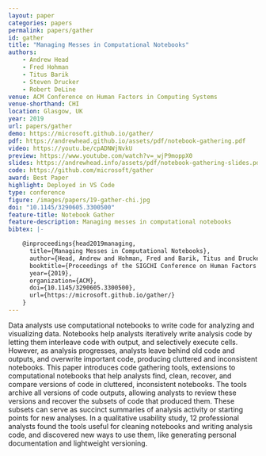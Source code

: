 ```yaml
---
layout: paper
categories: papers
permalink: papers/gather
id: gather
title: "Managing Messes in Computational Notebooks"
authors: 
    - Andrew Head
    - Fred Hohman
    - Titus Barik
    - Steven Drucker
    - Robert DeLine
venue: ACM Conference on Human Factors in Computing Systems
venue-shorthand: CHI
location: Glasgow, UK
year: 2019
url: papers/gather
demo: https://microsoft.github.io/gather/
pdf: https://andrewhead.github.io/assets/pdf/notebook-gathering.pdf
video: https://youtu.be/cpADNWjNvkU
preview: https://www.youtube.com/watch?v=_wjP9moppX0
slides: https://andrewhead.info/assets/pdf/notebook-gathering-slides.pdf
code: https://github.com/microsoft/gather
award: Best Paper
highlight: Deployed in VS Code
type: conference
figure: /images/papers/19-gather-chi.jpg
doi: "10.1145/3290605.3300500"
feature-title: Notebook Gather
feature-description: Managing messes in computational notebooks
bibtex: |-

    @inproceedings{head2019managing,
      title={Managing Messes in Computational Notebooks},
      author={Head, Andrew and Hohman, Fred and Barik, Titus and Drucker, Steven M. and DeLine, Rob},
      booktitle={Proceedings of the SIGCHI Conference on Human Factors in Computing Systems},
      year={2019},
      organization={ACM},
      doi={10.1145/3290605.3300500},
      url={https://microsoft.github.io/gather/}
    }
---
```


Data analysts use computational notebooks to write code for analyzing and visualizing data. 
Notebooks help analysts iteratively write analysis code by letting them interleave code with output, and selectively execute cells.
However, as analysis progresses, analysts leave behind old code and outputs, and overwrite important code, producing cluttered and inconsistent notebooks. 
This paper introduces code gathering tools, extensions to computational notebooks that help analysts find, clean, recover, and compare versions of code in cluttered, inconsistent notebooks.
The tools archive all versions of code outputs, allowing analysts to review these versions and recover the subsets of code that produced them.
These subsets can serve as succinct summaries of analysis activity or starting points for new analyses.
In a qualitative usability study, 12 professional analysts found the tools useful for cleaning notebooks and writing analysis code, and discovered new ways to use them, like generating personal documentation and lightweight versioning.
